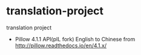 # translation-project
translation project
- Pillow 4.1.1 API(pIL fork) English to Chinese from http://pillow.readthedocs.io/en/4.1.x/
